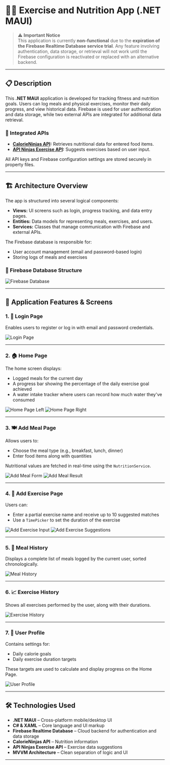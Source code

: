 # 🏋️‍♀️ Exercise and Nutrition App (.NET MAUI)

> ⚠️ **Important Notice**  
> This application is currently **non-functional** due to the **expiration of the Firebase Realtime Database service trial**. Any feature involving authentication, data storage, or retrieval will not work until the Firebase configuration is reactivated or replaced with an alternative backend.

---

## 📋 Description

This **.NET MAUI** application is developed for tracking fitness and nutrition goals. Users can log meals and physical exercises, monitor their daily progress, and view historical data. Firebase is used for user authentication and data storage, while two external APIs are integrated for additional data retrieval.

### 🔗 Integrated APIs
- **[CalorieNinjas API](https://api.calorieninjas.com):** Retrieves nutritional data for entered food items.
- **[API Ninjas Exercise API](https://api.api-ninjas.com):** Suggests exercises based on user input.

All API keys and Firebase configuration settings are stored securely in property files.

---

## 🏗️ Architecture Overview

The app is structured into several logical components:

- **Views:** UI screens such as login, progress tracking, and data entry pages.
- **Entities:** Data models for representing meals, exercises, and users.
- **Services:** Classes that manage communication with Firebase and external APIs.

The Firebase database is responsible for:
- User account management (email and password-based login)
- Storing logs of meals and exercises

### 🔧 Firebase Database Structure

![Firebase Database](App_images/firebase_database.png)

---

## 📱 Application Features & Screens

### 1. 🔐 Login Page

Enables users to register or log in with email and password credentials.

![Login Page](App_images/login_page.png)

---

### 2. 🏠 Home Page

The home screen displays:
- Logged meals for the current day
- A progress bar showing the percentage of the daily exercise goal achieved
- A water intake tracker where users can record how much water they've consumed

![Home Page Left](App_images/home_page_meals.png)
![Home Page Right](App_images/home_page_progress.png)

---

### 3. 🍽️ Add Meal Page

Allows users to:
- Choose the meal type (e.g., breakfast, lunch, dinner)
- Enter food items along with quantities

Nutritional values are fetched in real-time using the `NutritionService`.

![Add Meal Form](App_images/add_meal_form.png)
![Add Meal Result](App_images/add_meal_summary.png)

---

### 4. 🏃 Add Exercise Page

Users can:
- Enter a partial exercise name and receive up to 10 suggested matches
- Use a `TimePicker` to set the duration of the exercise

![Add Exercise Input](App_images/add_exercise_form.png)
![Add Exercise Suggestions](App_images/add_exercise_suggestions.png)

---

### 5. 📆 Meal History

Displays a complete list of meals logged by the current user, sorted chronologically.

![Meal History](App_images/meal_history.png)

---

### 6. 📈 Exercise History

Shows all exercises performed by the user, along with their durations.

![Exercise History](App_images/exercise_history.png)

---

### 7. 👤 User Profile

Contains settings for:
- Daily calorie goals
- Daily exercise duration targets

These targets are used to calculate and display progress on the Home Page.

![User Profile](App_images/user_profile.png)

---

## 🛠️ Technologies Used

- **.NET MAUI** – Cross-platform mobile/desktop UI
- **C# & XAML** – Core language and UI markup
- **Firebase Realtime Database** – Cloud backend for authentication and data storage
- **CalorieNinjas API** – Nutrition information
- **API Ninjas Exercise API** – Exercise data suggestions
- **MVVM Architecture** – Clean separation of logic and UI

---



